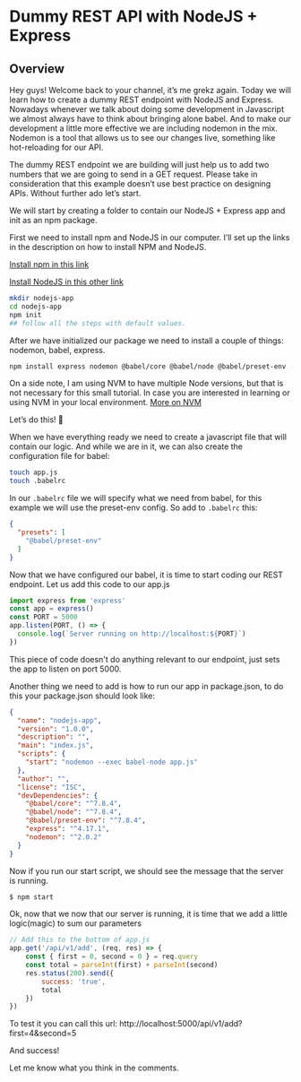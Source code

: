 # Dummy REST API with NodeJS + Express

## Overview

Hey guys! Welcome back to your channel, it’s me grekz again.
Today we will learn how to create a dummy REST endpoint with NodeJS and Express.
Nowadays whenever we talk about doing some development in Javascript we almost always have to think about bringing alone babel.
And to make our development a little more effective we are including nodemon in the mix.
Nodemon is a tool that allows us to see our changes live, something like hot-reloading for our API.

The dummy REST endpoint we are building will just help us to add two numbers that we are going to send in a GET request.
Please take in consideration that this example doesn’t use best practice on designing APIs.
Without further ado let’s start.

We will start by creating a folder to contain our NodeJS + Express app and init as an npm package.

First we need to install npm and NodeJS in our computer.
I’ll set up the links in the description on how to install NPM and NodeJS.

[Install npm in this link](https://www.npmjs.com/get-npm)

[Install NodeJS in this other link](https://nodejs.org/en/download/)

```bash
mkdir nodejs-app
cd nodejs-app
npm init
## follow all the steps with default values.
```

After we have initialized our package we need to install a couple of things: nodemon, babel, express.

```bash
npm install express nodemon @babel/core @babel/node @babel/preset-env --save-dev
```

On a side note, I am using NVM to have multiple Node versions, but that is not necessary for this small tutorial. In case you are interested in learning or using NVM in your local environment. [More on NVM](https://github.com/nvm-sh/nvm)

Let’s do this! 💪

When we have everything ready we need to create a javascript file that will contain our logic. And while we are in it, we can also create the configuration file for babel:

```bash
touch app.js
touch .babelrc
```

In our `.babelrc` file we will specify what we need from babel, for this example we will use the preset-env config.
So add to `.babelrc` this:
```json
{
  "presets": [
    "@babel/preset-env"
  ]
}
```

Now that we have configured our babel, it is time to start coding our REST endpoint.
Let us add this code to our app.js
```javascript
import express from 'express'
const app = express()
const PORT = 5000
app.listen(PORT, () => {
  console.log(`Server running on http://localhost:${PORT}`)
})
```

This piece of code doesn't do anything relevant to our endpoint, just sets the app to listen on port 5000.

Another thing we need to add is how to run our app in package.json, to do this your package.json should look like:
```json
{
  "name": "nodejs-app",
  "version": "1.0.0",
  "description": "",
  "main": "index.js",
  "scripts": {
    "start": "nodemon --exec babel-node app.js"
  },
  "author": "",
  "license": "ISC",
  "devDependencies": {
    "@babel/core": "^7.8.4",
    "@babel/node": "^7.8.4",
    "@babel/preset-env": "^7.8.4",
    "express": "^4.17.1",
    "nodemon": "^2.0.2"
  }
}
```

Now if you run our start script, we should see the message that the server is running. 
```bash
$ npm start
```

Ok, now that we now that our server is running, it is time that we add a little logic(magic) to sum our parameters
```javascript
// Add this to the bottom of app.js
app.get('/api/v1/add', (req, res) => {
    const { first = 0, second = 0 } = req.query
    const total = parseInt(first) + parseInt(second)
    res.status(200).send({
        success: 'true',
        total
    })
})
```

To test it you can call this url: http://localhost:5000/api/v1/add?first=4&second=5

And success!

Let me know what you think in the comments.